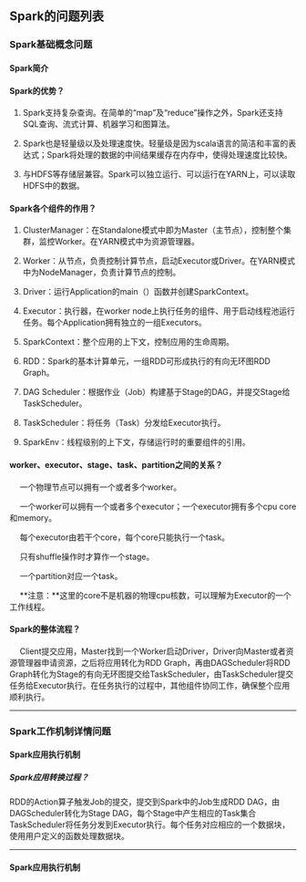 ## Spark的问题列表

### Spark基础概念问题

#### Spark简介

#### Spark的优势？

1. Spark支持复杂查询。在简单的“map”及“reduce”操作之外，Spark还支持SQL查询、流式计算、机器学习和图算法。

2. Spark也是轻量级以及处理速度快。轻量级是因为scala语言的简洁和丰富的表达式；Spark将处理的数据的中间结果缓存在内存中，使得处理速度比较快。

3. 与HDFS等存储层兼容。Spark可以独立运行、可以运行在YARN上，可以读取HDFS中的数据。



#### Spark各个组件的作用？

1. ClusterManager：在Standalone模式中即为Master（主节点），控制整个集群，监控Worker。在YARN模式中为资源管理器。

2. Worker：从节点，负责控制计算节点，启动Executor或Driver。在YARN模式中为NodeManager，负责计算节点的控制。

3. Driver：运行Application的main（）函数并创建SparkContext。

4. Executor：执行器，在worker node上执行任务的组件、用于启动线程池运行任务。每个Application拥有独立的一组Executors。

5. SparkContext：整个应用的上下文，控制应用的生命周期。

6. RDD：Spark的基本计算单元，一组RDD可形成执行的有向无环图RDD Graph。

7. DAG Scheduler：根据作业（Job）构建基于Stage的DAG，并提交Stage给TaskScheduler。

8. TaskScheduler：将任务（Task）分发给Executor执行。

9. SparkEnv：线程级别的上下文，存储运行时的重要组件的引用。

#### worker、executor、stage、task、partition之间的关系？

&nbsp;　一个物理节点可以拥有一个或者多个worker。

&nbsp;　一个worker可以拥有一个或者多个executor；一个executor拥有多个cpu core和memory。

&nbsp;　每个executor由若干个core，每个core只能执行一个task。

&nbsp;　只有shuffle操作时才算作一个stage。

&nbsp;　一个partition对应一个task。

&nbsp;　**注意：**这里的core不是机器的物理cpu核数，可以理解为Executor的一个工作线程。

#### Spark的整体流程？

&nbsp;　Client提交应用，Master找到一个Worker启动Driver，Driver向Master或者资源管理器申请资源，之后将应用转化为RDD Graph，再由DAGScheduler将RDD Graph转化为Stage的有向无环图提交给TaskScheduler，由TaskScheduler提交任务给Executor执行。在任务执行的过程中，其他组件协同工作，确保整个应用顺利执行。



---------

### Spark工作机制详情问题

#### Spark应用执行机制

##### Spark应用转换过程？

RDD的Action算子触发Job的提交，提交到Spark中的Job生成RDD DAG，由DAGScheduler转化为Stage DAG，每个Stage中产生相应的Task集合TaskScheduler将任务分发到Executor执行。每个任务对应相应的一个数据块，使用用户定义的函数处理数据块。


--------------

#### Spark应用执行机制


